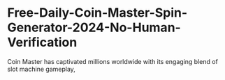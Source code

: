 # Free-Daily-Coin-Master-Spin-Generator-2024-No-Human-Verification
Coin Master has captivated millions worldwide with its engaging blend of slot machine gameplay,
